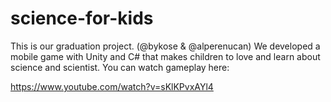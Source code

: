 # science-for-kids

This is our graduation project. (@bykose & @alperenucan)
We developed a mobile game with Unity and C# that makes children to love and learn about science and scientist.
You can watch gameplay here:

https://www.youtube.com/watch?v=sKlKPvxAYl4
